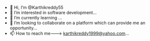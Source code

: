 - 👋 Hi, I’m @Karthikreddy55
- 👀 I’m interested in software development...
- 🌱 I’m currently learning ...
- 💞️ I’m looking to collaborate on a platform which can provide me an opportunity...
- 📫 How to reach me---> karthikreddy1999@yahoo.com...

<!---
Karthikreddy55/Karthikreddy55 is a ✨ special ✨ repository because its `README.md` (this file) appears on your GitHub profile.
You can click the Preview link to take a look at your changes.
--->
